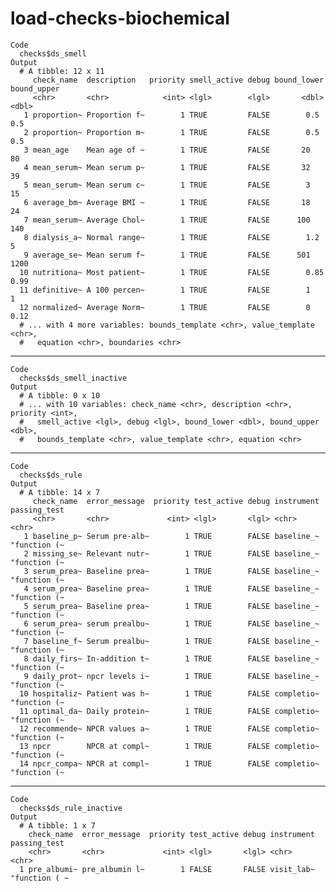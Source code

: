 # load-checks-biochemical

    Code
      checks$ds_smell
    Output
      # A tibble: 12 x 11
         check_name  description   priority smell_active debug bound_lower bound_upper
         <chr>       <chr>            <int> <lgl>        <lgl>       <dbl>       <dbl>
       1 proportion~ Proportion f~        1 TRUE         FALSE        0.5         0.5 
       2 proportion~ Proportion m~        1 TRUE         FALSE        0.5         0.5 
       3 mean_age    Mean age of ~        1 TRUE         FALSE       20          80   
       4 mean_serum~ Mean serum p~        1 TRUE         FALSE       32          39   
       5 mean_serum~ Mean serum c~        1 TRUE         FALSE        3          15   
       6 average_bm~ Average BMI ~        1 TRUE         FALSE       18          24   
       7 mean_serum~ Average Chol~        1 TRUE         FALSE      100         140   
       8 dialysis_a~ Normal range~        1 TRUE         FALSE        1.2         5   
       9 average_se~ Mean serum f~        1 TRUE         FALSE      501        1200   
      10 nutritiona~ Most patient~        1 TRUE         FALSE        0.85        0.99
      11 definitive~ A 100 percen~        1 TRUE         FALSE        1           1   
      12 normalized~ Average Norm~        1 TRUE         FALSE        0           0.12
      # ... with 4 more variables: bounds_template <chr>, value_template <chr>,
      #   equation <chr>, boundaries <chr>

---

    Code
      checks$ds_smell_inactive
    Output
      # A tibble: 0 x 10
      # ... with 10 variables: check_name <chr>, description <chr>, priority <int>,
      #   smell_active <lgl>, debug <lgl>, bound_lower <dbl>, bound_upper <dbl>,
      #   bounds_template <chr>, value_template <chr>, equation <chr>

---

    Code
      checks$ds_rule
    Output
      # A tibble: 14 x 7
         check_name  error_message  priority test_active debug instrument passing_test
         <chr>       <chr>             <int> <lgl>       <lgl> <chr>      <chr>       
       1 baseline_p~ Serum pre-alb~        1 TRUE        FALSE baseline_~ "function (~
       2 missing_se~ Relevant nutr~        1 TRUE        FALSE baseline_~ "function (~
       3 serum_prea~ Baseline prea~        1 TRUE        FALSE baseline_~ "function (~
       4 serum_prea~ Baseline prea~        1 TRUE        FALSE baseline_~ "function (~
       5 serum_prea~ Baseline prea~        1 TRUE        FALSE baseline_~ "function (~
       6 serum_prea~ serum prealbu~        1 TRUE        FALSE baseline_~ "function (~
       7 baseline_f~ Serum prealbu~        1 TRUE        FALSE baseline_~ "function (~
       8 daily_firs~ In-addition t~        1 TRUE        FALSE baseline_~ "function (~
       9 daily_prot~ npcr levels i~        1 TRUE        FALSE baseline_~ "function (~
      10 hospitaliz~ Patient was h~        1 TRUE        FALSE completio~ "function (~
      11 optimal_da~ Daily protein~        1 TRUE        FALSE completio~ "function (~
      12 recommende~ NPCR values a~        1 TRUE        FALSE completio~ "function (~
      13 npcr        NPCR at compl~        1 TRUE        FALSE completio~ "function (~
      14 npcr_compa~ NPCR at compl~        1 TRUE        FALSE completio~ "function (~

---

    Code
      checks$ds_rule_inactive
    Output
      # A tibble: 1 x 7
        check_name  error_message  priority test_active debug instrument passing_test 
        <chr>       <chr>             <int> <lgl>       <lgl> <chr>      <chr>        
      1 pre_albumi~ pre_albumin l~        1 FALSE       FALSE visit_lab~ "function ( ~

